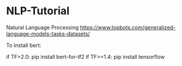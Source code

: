 # NLP-Tutorial
Natural Language Processing
https://www.topbots.com/generalized-language-models-tasks-datasets/

To Install bert:

if TF>2.0:
pip install bert-for-tf2
if TF>=1.4:
pip install tensorflow